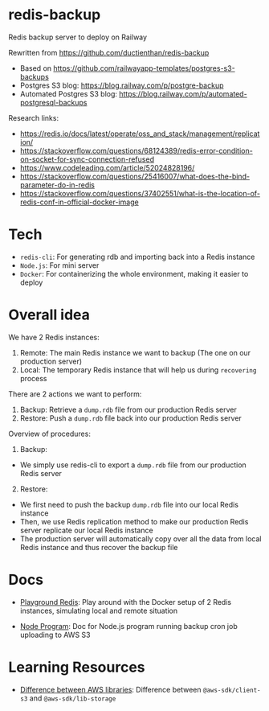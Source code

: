 # redis-backup

Redis backup server to deploy on Railway

Rewritten from https://github.com/ductienthan/redis-backup

- Based on https://github.com/railwayapp-templates/postgres-s3-backups
- Postgres S3 blog: https://blog.railway.com/p/postgre-backup
- Automated Postgres S3 blog: https://blog.railway.com/p/automated-postgresql-backups

Research links:

- https://redis.io/docs/latest/operate/oss_and_stack/management/replication/
- https://stackoverflow.com/questions/68124389/redis-error-condition-on-socket-for-sync-connection-refused
- https://www.codeleading.com/article/52024828196/
- https://stackoverflow.com/questions/25416007/what-does-the-bind-parameter-do-in-redis
- https://stackoverflow.com/questions/37402551/what-is-the-location-of-redis-conf-in-official-docker-image

# Tech

- `redis-cli`: For generating rdb and importing back into a Redis instance
- `Node.js`: For mini server
- `Docker`: For containerizing the whole environment, making it easier to deploy

# Overall idea

We have 2 Redis instances:

1. Remote: The main Redis instance we want to backup (The one on our production server)
2. Local: The temporary Redis instance that will help us during `recovering` process

There are 2 actions we want to perform:

1. Backup: Retrieve a `dump.rdb` file from our production Redis server
2. Restore: Push a `dump.rdb` file back into our production Redis server

Overview of procedures:

1. Backup:

- We simply use redis-cli to export a `dump.rdb` file from our production Redis server

2. Restore:

- We first need to push the backup `dump.rdb` file into our local Redis instance
- Then, we use Redis replication method to make our production Redis server replicate our local Redis instance
- The production server will automatically copy over all the data from local Redis instance and thus recover the backup file

# Docs

- [Playground Redis](./docs/playground-redis.md): Play around with the Docker setup of 2 Redis instances, simulating local and remote situation

- [Node Program](./docs/node-program.md): Doc for Node.js program running backup cron job uploading to AWS S3

# Learning Resources

- [Difference between AWS libraries](./docs/difference-aws-libraries.md): Difference between `@aws-sdk/client-s3` and `@aws-sdk/lib-storage`
